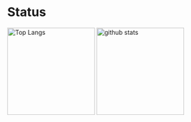 # Status
<p align="left"> 
<img alt="Top Langs" height="200px" src="https://github-readme-stats.vercel.app/api/top-langs/?username=LifeViolation&theme=tokyonight&layout=compact" />
<img alt="github stats" height="200px" src="https://github-readme-stats.vercel.app/api?username=LifeViolation&theme=tokyonight&show_icons=true" />
</p>
